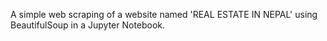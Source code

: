 A simple web scraping of a website named 'REAL ESTATE IN NEPAL' using BeautifulSoup in a Jupyter Notebook.

